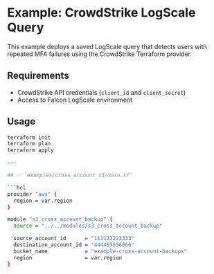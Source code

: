 # Example: CrowdStrike LogScale Query

This example deploys a saved LogScale query that detects users with repeated MFA failures using the CrowdStrike Terraform provider.

## Requirements

- CrowdStrike API credentials (`client_id` and `client_secret`)
- Access to Falcon LogScale environment

## Usage

```bash
terraform init
terraform plan
terraform apply

---

## ✅ `examples/cross_account_s3/main.tf`

```hcl
provider "aws" {
  region = var.region
}

module "s3_cross_account_backup" {
  source = "../../modules/s3_cross_account_backup"

  source_account_id      = "111122223333"
  destination_account_id = "444455556666"
  bucket_name            = "example-cross-account-backups"
  region                 = var.region
}
